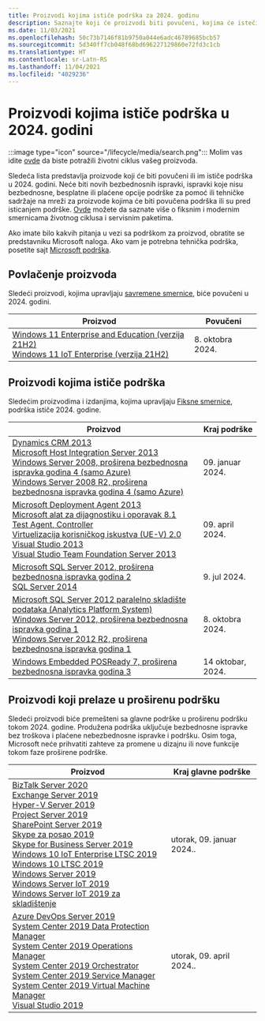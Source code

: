 ```yaml
---
title: Proizvodi kojima ističe podrška za 2024. godinu
description: Saznajte koji će proizvodi biti povučeni, kojima će isteći podrška ili biti premešteni sa glavne podrške na proširenu podršku u 2024. godini.
ms.date: 11/03/2021
ms.openlocfilehash: 50c73b7146f81b9750a044e6adc46789685bcb57
ms.sourcegitcommit: 5d340ff7cb048f68bd696227129860e72fd3c1cb
ms.translationtype: HT
ms.contentlocale: sr-Latn-RS
ms.lasthandoff: 11/04/2021
ms.locfileid: "4029236"
---
```

# <a name="products-ending-support-in-2024"></a>Proizvodi kojima ističe podrška u 2024. godini

:::image type="icon" source="/lifecycle/media/search.png":::
Molim vas idite [ovde](/lifecycle/products/) da biste potražili životni ciklus vašeg proizvoda.

Sledeća lista predstavlja proizvode koji će biti povučeni ili im ističe podrška u 2024. godini. Neće biti novih bezbednosnih ispravki, ispravki koje nisu bezbednosne, besplatne ili plaćene opcije podrške za pomoć ili tehničke sadržaje na mreži za proizvode kojima će biti povučena podrška ili su pred isticanjem podrške. [Ovde](/lifecycle/overview/product-end-of-support-overview) možete da saznate više o fiksnim i modernim smernicama životnog ciklusa i servisnim paketima.

Ako imate bilo kakvih pitanja u vezi sa podrškom za proizvod, obratite se predstavniku Microsoft naloga. Ako vam je potrebna tehnička podrška, posetite sajt [Microsoft podrška](https://support.microsoft.com/contactus/?ws=support).

## <a name="product-retirements"></a>Povlačenje proizvoda

Sledeći proizvodi, kojima upravljaju [savremene smernice](/lifecycle/policies/modern), biće povučeni u 2024. godini.

| Proizvod | Povučeni |
| --- | --- |
| [Windows 11 Enterprise and Education (verzija 21H2)](/lifecycle/products/windows-11-enterprise-and-education-version-21h2?branch=live)<br>[Windows 11 IoT Enterprise (verzija 21H2)](/lifecycle/products/windows-11-iot-enterprise-version-21h2?branch=live)<br> | 8. oktobra 2024. |




## <a name="products-reaching-end-of-support"></a>Proizvodi kojima ističe podrška

Sledećim proizvodima i izdanjima, kojima upravljaju [Fiksne smernice](/lifecycle/policies/fixed), podrška ističe 2024. godine.

| Proizvod | Kraj podrške |
| --- | --- |
| [Dynamics CRM 2013](/lifecycle/products/dynamics-crm-2013?branch=live)<br>[Microsoft Host Integration Server 2013](/lifecycle/products/microsoft-host-integration-server-2013?branch=live)<br>[Windows Server 2008, proširena bezbednosna ispravka godina 4 (samo Azure)](/lifecycle/products/windows-server-2008?branch=live)<br>[Windows Server 2008 R2, proširena bezbednosna ispravka godina 4 (samo Azure)](/lifecycle/products/windows-server-2008-r2?branch=live)<br> | 09. januar 2024. |
| [Microsoft Deployment Agent 2013](/lifecycle/products/microsoft-deployment-agent-2013?branch=live)<br>[Microsoft alat za dijagnostiku i oporavak 8.1](/lifecycle/products/microsoft-diagnostics-and-recovery-toolset-81?branch=live)<br>[Test Agent, Controller](/lifecycle/products/test-agent-controller?branch=live)<br>[Virtuelizacija korisničkog iskustva (UE-V) 2.0](/lifecycle/products/user-experience-virtualization-uev-20?branch=live)<br>[Visual Studio 2013](/lifecycle/products/visual-studio-2013?branch=live)<br>[Visual Studio Team Foundation Server 2013](/lifecycle/products/visual-studio-team-foundation-server-2013?branch=live)<br> | 09. april 2024. |
| [Microsoft SQL Server 2012, proširena bezbednosna ispravka godina 2](/lifecycle/products/microsoft-sql-server-2012?branch=live)<br>[SQL Server 2014](/lifecycle/products/sql-server-2014?branch=live)<br> | 9. jul 2024. |
| [Microsoft SQL Server 2012 paralelno skladište podataka (Analytics Platform System)](/lifecycle/products/microsoft-sql-server-2012-parallel-data-warehouse-analytics-platform-system?branch=live)<br>[Windows Server 2012, proširena bezbednosna ispravka godina 1](/lifecycle/products/windows-server-2012?branch=live)<br>[Windows Server 2012 R2, proširena bezbednosna ispravka godina 1](/lifecycle/products/windows-server-2012-r2?branch=live)<br> | 8. oktobra 2024. |
| [Windows Embedded POSReady 7, proširena bezbednosna ispravka godina 3](/lifecycle/products/windows-embedded-posready-7?branch=live)<br> | 14 oktobar, 2024. |


## <a name="products-moving-to-extended-support"></a>Proizvodi koji prelaze u proširenu podršku

Sledeći proizvodi biće premešteni sa glavne podrške u proširenu podršku tokom 2024. godine. Produžena podrška uključuje bezbednosne ispravke bez troškova i plaćene nebezbednosne ispravke i podršku. Osim toga, Microsoft neće prihvatiti zahteve za promene u dizajnu ili nove funkcije tokom faze proširene podrške.

| Proizvod | Kraj glavne podrške |
| --- | --- |
| [BizTalk Server 2020](/lifecycle/products/biztalk-server-2020?branch=live)<br>[Exchange Server 2019](/lifecycle/products/exchange-server-2019?branch=live)<br>[Hyper-V Server 2019](/lifecycle/products/hyperv-server-2019?branch=live)<br>[Project Server 2019](/lifecycle/products/project-server-2019?branch=live)<br>[SharePoint Server 2019](/lifecycle/products/sharepoint-server-2019?branch=live)<br>[Skype za posao 2019](/lifecycle/products/skype-for-business-2019?branch=live)<br>[Skype for Business Server 2019](/lifecycle/products/skype-for-business-server-2019?branch=live)<br>[Windows 10 IoT Enterprise LTSC 2019](/lifecycle/products/windows-10-iot-enterprise-ltsc-2019?branch=live)<br>[Windows 10 LTSC 2019](/lifecycle/products/windows-10-ltsc-2019?branch=live)<br>[Windows Server 2019](/lifecycle/products/windows-server-2019?branch=live)<br>[Windows Server IoT 2019](/lifecycle/products/windows-server-iot-2019?branch=live)<br>[Windows Server IoT 2019 za skladištenje](/lifecycle/products/windows-server-iot-2019-for-storage?branch=live)<br> | utorak, 09. januar 2024.. |
| [Azure DevOps Server 2019](/lifecycle/products/azure-devops-server-2019?branch=live)<br>[System Center 2019 Data Protection Manager](/lifecycle/products/system-center-2019-data-protection-manager?branch=live)<br>[System Center 2019 Operations Manager](/lifecycle/products/system-center-2019-operations-manager?branch=live)<br>[System Center 2019 Orchestrator](/lifecycle/products/system-center-2019-orchestrator?branch=live)<br>[System Center 2019 Service Manager](/lifecycle/products/system-center-2019-service-manager?branch=live)<br>[System Center 2019 Virtual Machine Manager](/lifecycle/products/system-center-2019-virtual-machine-manager?branch=live)<br>[Visual Studio 2019](/lifecycle/products/visual-studio-2019?branch=live)<br> | utorak, 09. april 2024.. |
